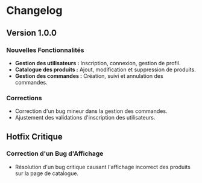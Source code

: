 # Changelog

## Version 1.0.0

### Nouvelles Fonctionnalités
- **Gestion des utilisateurs :** Inscription, connexion, gestion de profil.
- **Catalogue des produits :** Ajout, modification et suppression de produits.
- **Gestion des commandes :** Création, suivi et annulation des commandes.

### Corrections
- Correction d'un bug mineur dans la gestion des commandes.
- Ajustement des validations d'inscription des utilisateurs.

## Hotfix Critique

### Correction d'un Bug d'Affichage
- Résolution d'un bug critique causant l'affichage incorrect des produits sur la page de catalogue.